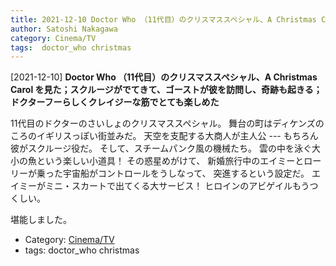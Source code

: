 ```yaml
---
title: 2021-12-10 Doctor Who （11代目）のクリスマススペシャル、A Christmas Carol を見た；スクルージがでてきて、ゴーストが彼を訪問し、奇跡も起きる；ドクターフーらしくクレイジーな筋でとても楽しめた
author: Satoshi Nakagawa
category: Cinema/TV
tags:  doctor_who christmas
---
```


[2021-12-10] **Doctor Who （11代目）のクリスマススペシャル、A Christmas Carol を見た；スクルージがでてきて、ゴーストが彼を訪問し、奇跡も起きる；ドクターフーらしくクレイジーな筋でとても楽しめた** 

 11代目のドクターのさいしょのクリスマススペシャル。
舞台の町はディケンズのころのイギリスっぽい街並みだ。
天空を支配する大商人が主人公 ---
もちろん彼がスクルージ役だ。
そして、スチームパンク風の機械たち。
雲の中を泳ぐ大小の魚という楽しい小道具！
その惑星めがけて、
新婚旅行中のエイミーとローリーが乗った宇宙船がコントロールをうしなって、
突進するという設定だ。
エイミーがミニ・スカートで出てくる大サービス！
ヒロインのアビゲイルもうつくしい。

 堪能しました。

- Category: [Cinema/TV](https://merapano.github.io/categories.html#Cinema/TV)
- tags:  doctor_who christmas
